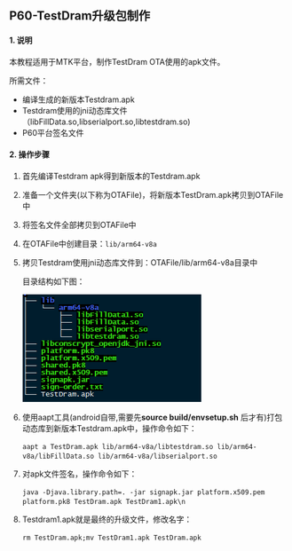 ## P60-TestDram升级包制作

#### 1. 说明

本教程适用于MTK平台，制作TestDram OTA使用的apk文件。

所需文件：

- 编译生成的新版本Testdram.apk
- Testdram使用的jni动态库文件（libFillData.so,libserialport.so,libtestdram.so)
- P60平台签名文件

#### 2. 操作步骤

1. 首先编译Testdram apk得到新版本的Testdram.apk

2. 准备一个文件夹(以下称为OTAFile)，将新版本TestDram.apk拷贝到OTAFile中

3. 将签名文件全部拷贝到OTAFile中

4. 在OTAFile中创建目录：`lib/arm64-v8a`

5. 拷贝Testdram使用jni动态库文件到：OTAFile/lib/arm64-v8a目录中

   目录结构如下图：

   ![](./img/P60-TestDram-OTA.png)

6. 使用aapt工具(android自带,需要先**source build/envsetup.sh** 后才有)打包动态库到新版本Testdram.apk中，操作命令如下：

   `aapt a TestDram.apk lib/arm64-v8a/libtestdram.so lib/arm64-v8a/libFillData.so lib/arm64-v8a/libserialport.so`

7. 对apk文件签名，操作命令如下：

   `java -Djava.library.path=. -jar signapk.jar platform.x509.pem platform.pk8 TestDram.apk TestDram1.apk\n`

8. Testdram1.apk就是最终的升级文件，修改名字：

   `rm TestDram.apk;mv TestDram1.apk TestDram.apk`

